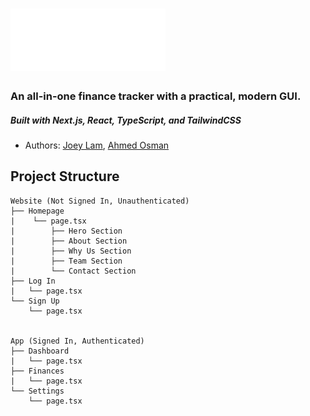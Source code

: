 # <img src='public/assets/cotrackerswhite.png' width=248 height=100/>

### An all-in-one finance tracker with a practical, modern GUI.
##### Built with Next.js, React, TypeScript, and TailwindCSS

- Authors: [Joey Lam](https://github.com/joeulam), [Ahmed Osman](https://github.com/OmnipotentBlade)

## Project Structure
```
Website (Not Signed In, Unauthenticated)
├── Homepage
|    └── page.tsx
|        ├── Hero Section
|        ├── About Section
|        ├── Why Us Section
|        ├── Team Section
|        └── Contact Section
├── Log In
|   └── page.tsx
└── Sign Up
    └── page.tsx


App (Signed In, Authenticated)
├── Dashboard
|   └── page.tsx
├── Finances
|   └── page.tsx
└── Settings
    └── page.tsx
```